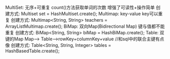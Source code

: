 MultiSet: 无序+可重复 count()方法获取单词的次数 增强了可读性+操作简单
创建方式: Multiset<String> set = HashMultiset.create();
Multimap: key-value key可以重复
创建方式: Multimap<String, String> teachers = ArrayListMultimap.create();
BiMap: 双向Map(Bidirectional Map) 键与值都不能重复
创建方式: BiMap<String, String> biMap = HashBiMap.create();
Table: 双键的Map Map--> Table-->rowKey+columnKey+value //和sql中的联合主键有点像
创建方式: Table<String, String, Integer> tables = HashBasedTable.create();